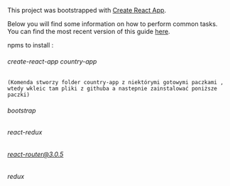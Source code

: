 This project was bootstrapped with [Create React App](https://github.com/facebookincubator/create-react-app).

Below you will find some information on how to perform common tasks.<br>
You can find the most recent version of this guide [here](https://github.com/facebookincubator/create-react-app/blob/master/packages/react-scripts/template/README.md).

npms to install :
###### create-react-app country-app 
`(Komenda stworzy folder country-app z niektórymi gotowymi paczkami , wtedy wkleic
tam pliki z githuba a nastepnie zainstalować poniższe paczki)`
###### bootstrap
###### react-redux
###### react-router@3.0.5
###### redux 